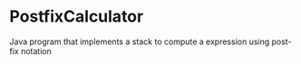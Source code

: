 # PostfixCalculator
Java program that implements a stack to compute a expression using post-fix notation
